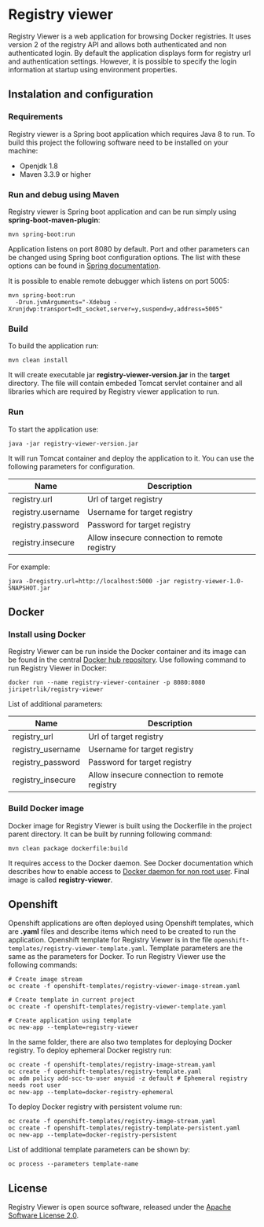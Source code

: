 # Registry viewer

Registry Viewer is a web application for browsing Docker registries.
It uses version 2 of the registry API and allows both authenticated and
non authenticated login. By default the application displays form for
registry url and authentication settings. However, it is possible to
specify the login information at startup using environment properties.

## Instalation and configuration

### Requirements

Registry viewer is a Spring boot application which requires Java 8 to
run. To build this project the following software need to
be installed on your machine:

* Openjdk 1.8
* Maven 3.3.9 or higher

### Run and debug using Maven

Registry viewer is Spring boot application and can be run simply
using **spring-boot-maven-plugin**:

```
mvn spring-boot:run
```

Application listens on port 8080 by default. Port and other parameters
can be changed using Spring boot configuration options. The list with
these options can be found in
[Spring documentation](https://docs.spring.io/spring-boot/docs/1.5.10.RELEASE/reference/htmlsingle/#boot-features-customizing-embedded-containers).

It is possible to enable remote debugger which listens on port 5005:

```
mvn spring-boot:run
  -Drun.jvmArguments="-Xdebug -Xrunjdwp:transport=dt_socket,server=y,suspend=y,address=5005"
```

### Build

To build the application run:

```
mvn clean install
```

It will create
executable jar **registry-viewer-version.jar** in the **target**
directory. The file will contain embeded Tomcat servlet container
and all libraries which are required by Registry viewer application
to run.

### Run

To start the application use:
```
java -jar registry-viewer-version.jar
```

It will run Tomcat container and deploy the application to it. You can
use the following parameters for configuration.

| Name | Description
| ------ | ------------- |
| registry.url | Url of target registry |
| registry.username | Username for target registry |
| registry.password | Password for target registry |
| registry.insecure | Allow insecure connection to remote registry |

For example:

```
java -Dregistry.url=http://localhost:5000 -jar registry-viewer-1.0-SNAPSHOT.jar
```

## Docker

### Install using Docker
Registry Viewer can be run inside the Docker container
and its image can be found in the central [Docker hub
repository](https://hub.docker.com/r/jiripetrlik/registry-viewer/).
Use following command to run Registry Viewer in Docker:

```
docker run --name registry-viewer-container -p 8080:8080 jiripetrlik/registry-viewer
```

List of additional parameters:

| Name | Description
| ------ | ------------- |
| registry_url | Url of target registry |
| registry_username | Username for target registry |
| registry_password | Password for target registry |
| registry_insecure | Allow insecure connection to remote registry |

### Build Docker image

Docker image for Registry Viewer is built using the Dockerfile in the
project parent directory. It can be built by running following command:
```
mvn clean package dockerfile:build
```

It requires access to the Docker daemon. See Docker documentation
which describes how to enable access to
[Docker daemon for non root user](https://docs.docker.com/install/linux/linux-postinstall/).
Final image is called **registry-viewer**.

## Openshift
Openshift applications are often deployed using Openshift templates,
which are **.yaml** files and describe items which need to be created to run
the application. Openshift template for Registry Viewer is in the file
`openshift-templates/registry-viewer-template.yaml`. Template parameters
are the same as the parameters for Docker. To run Registry Viewer use the following
commands:

```
# Create image stream
oc create -f openshift-templates/registry-viewer-image-stream.yaml

# Create template in current project
oc create -f openshift-templates/registry-viewer-template.yaml

# Create application using template
oc new-app --template=registry-viewer
```

In the same folder, there are also two templates for deploying Docker registry.
To deploy ephemeral Docker registry run:

```
oc create -f openshift-templates/registry-image-stream.yaml
oc create -f openshift-templates/registry-template.yaml
oc adm policy add-scc-to-user anyuid -z default # Ephemeral registry needs root user
oc new-app --template=docker-registry-ephemeral
```

To deploy Docker registry with persistent volume run:

```
oc create -f openshift-templates/registry-image-stream.yaml
oc create -f openshift-templates/registry-template-persistent.yaml
oc new-app --template=docker-registry-persistent
```

List of additional template parameters can be shown by:
```
oc process --parameters template-name
```

## License

Registry Viewer is open source software, released under the
[Apache Software License 2.0](http://www.apache.org/licenses/LICENSE-2.0.html).
